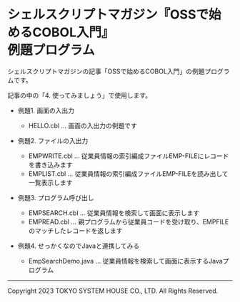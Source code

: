 # シェルスクリプトマガジン『OSSで始めるCOBOL入門』<br>例題プログラム

シェルスクリプトマガジンの記事「OSSで始めるCOBOL入門」の例題プログラムです。

記事の中の「4. 使ってみましょう」で使用します。

* 例題1. 画面の入出力
  * HELLO.cbl ... 画面の入出力の例題です

* 例題2. ファイルの入出力
  * EMPWRITE.cbl ... 従業員情報の索引編成ファイルEMP-FILEにレコードを書き込みます
  * EMPLIST.cbl ... 従業員情報の索引編成ファイルEMP-FILEを読み出して一覧表示します

* 例題3. プログラム呼び出し
  * EMPSEARCH.cbl ... 従業員情報を検索して画面に表示します
  * EMPREAD.cbl ... 親プログラムから従業員コードを受け取り、EMPFILEのマッチしたレコードを返します

* 例題4. せっかくなのでJavaと連携してみる
  * EmpSearchDemo.java ... 従業員情報を検索して画面に表示するJavaプログラム

---
Copyright 2023 TOKYO SYSTEM HOUSE CO., LTD. All Rights Reserved.
